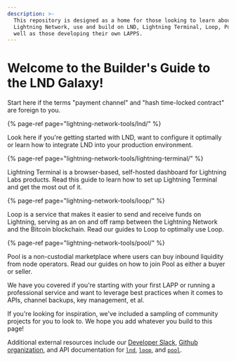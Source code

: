 ```yaml
---
description: >-
  This repository is designed as a home for those looking to learn about the
  Lightning Network, use and build on LND, Lightning Terminal, Loop, Pool as
  well as those developing their own LAPPS.
---
```


# Welcome to the Builder's Guide to the LND Galaxy!



Start here if the terms "payment channel" and "hash time-locked contract" are foreign to you.

{% page-ref page="lightning-network-tools/lnd/" %}

Look here if you're getting started with LND, want to configure it optimally or learn how to integrate LND into your production environment.

{% page-ref page="lightning-network-tools/lightning-terminal/" %}

Lightning Terminal is a browser-based, self-hosted dashboard for Lightning Labs products. Read this guide to learn how to set up Lightning Terminal and get the most out of it.

{% page-ref page="lightning-network-tools/loop/" %}

Loop is a service that makes it easier to send and receive funds on Lightning, serving as an on and off ramp between the Lightning Network and the Bitcoin blockchain. Read our guides to Loop to optimally use Loop.

{% page-ref page="lightning-network-tools/pool/" %}

Pool is a non-custodial marketplace where users can buy inbound liquidity from node operators. Read our guides on how to join Pool as either a buyer or seller.

We have you covered if you're starting with your first LAPP or running a professional service and want to leverage best practices when it comes to APIs, channel backups, key management, et al.

If you're looking for inspiration, we've included a sampling of community projects for you to look to. We hope you add whatever you build to this page!

Additional external resources include our [Developer Slack](https://lightning.engineering/slack.html), [Github organization](https://github.com/lightninglabs), and API documentation for [`lnd`](https://api.lightning.community/), [`loop`](https://lightning.engineering/loopapi/), and [`pool`](https://lightning.engineering/poolapi/).

